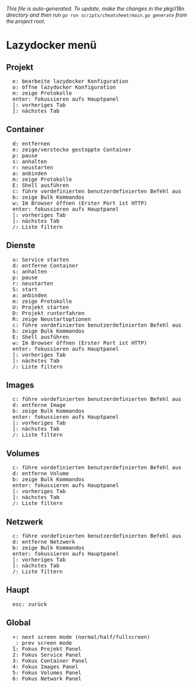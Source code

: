 _This file is auto-generated. To update, make the changes in the pkg/i18n directory and then run `go run scripts/cheatsheet/main.go generate` from the project root._

# Lazydocker menü

## Projekt

<pre>
  <kbd>e</kbd>: bearbeite lazydocker Konfiguration
  <kbd>o</kbd>: öffne lazydocker Konfiguration
  <kbd>m</kbd>: zeige Protokolle
  <kbd>enter</kbd>: fokussieren aufs Hauptpanel
  <kbd>[</kbd>: vorheriges Tab
  <kbd>]</kbd>: nächstes Tab
</pre>

## Container

<pre>
  <kbd>d</kbd>: entfernen
  <kbd>e</kbd>: zeige/verstecke gestoppte Container
  <kbd>p</kbd>: pause
  <kbd>s</kbd>: anhalten
  <kbd>r</kbd>: neustarten
  <kbd>a</kbd>: anbinden
  <kbd>m</kbd>: zeige Protokolle
  <kbd>E</kbd>: Shell ausführen
  <kbd>c</kbd>: führe vordefinierten benutzerdefinierten Befehl aus
  <kbd>b</kbd>: zeige Bulk Kommandos
  <kbd>w</kbd>: Im Browser öffnen (Erster Port ist HTTP)
  <kbd>enter</kbd>: fokussieren aufs Hauptpanel
  <kbd>[</kbd>: vorheriges Tab
  <kbd>]</kbd>: nächstes Tab
  <kbd>/</kbd>: Liste filtern
</pre>

## Dienste

<pre>
  <kbd>u</kbd>: Service starten
  <kbd>d</kbd>: entferne Container
  <kbd>s</kbd>: anhalten
  <kbd>p</kbd>: pause
  <kbd>r</kbd>: neustarten
  <kbd>S</kbd>: start
  <kbd>a</kbd>: anbinden
  <kbd>m</kbd>: zeige Protokolle
  <kbd>U</kbd>: Projekt starten
  <kbd>D</kbd>: Projekt runterfahren
  <kbd>R</kbd>: zeige Neustartoptionen
  <kbd>c</kbd>: führe vordefinierten benutzerdefinierten Befehl aus
  <kbd>b</kbd>: zeige Bulk Kommandos
  <kbd>E</kbd>: Shell ausführen
  <kbd>w</kbd>: Im Browser öffnen (Erster Port ist HTTP)
  <kbd>enter</kbd>: fokussieren aufs Hauptpanel
  <kbd>[</kbd>: vorheriges Tab
  <kbd>]</kbd>: nächstes Tab
  <kbd>/</kbd>: Liste filtern
</pre>

## Images

<pre>
  <kbd>c</kbd>: führe vordefinierten benutzerdefinierten Befehl aus
  <kbd>d</kbd>: entferne Image
  <kbd>b</kbd>: zeige Bulk Kommandos
  <kbd>enter</kbd>: fokussieren aufs Hauptpanel
  <kbd>[</kbd>: vorheriges Tab
  <kbd>]</kbd>: nächstes Tab
  <kbd>/</kbd>: Liste filtern
</pre>

## Volumes

<pre>
  <kbd>c</kbd>: führe vordefinierten benutzerdefinierten Befehl aus
  <kbd>d</kbd>: entferne Volume
  <kbd>b</kbd>: zeige Bulk Kommandos
  <kbd>enter</kbd>: fokussieren aufs Hauptpanel
  <kbd>[</kbd>: vorheriges Tab
  <kbd>]</kbd>: nächstes Tab
  <kbd>/</kbd>: Liste filtern
</pre>

## Netzwerk

<pre>
  <kbd>c</kbd>: führe vordefinierten benutzerdefinierten Befehl aus
  <kbd>d</kbd>: entferne Netzwerk
  <kbd>b</kbd>: zeige Bulk Kommandos
  <kbd>enter</kbd>: fokussieren aufs Hauptpanel
  <kbd>[</kbd>: vorheriges Tab
  <kbd>]</kbd>: nächstes Tab
  <kbd>/</kbd>: Liste filtern
</pre>

## Haupt

<pre>
  <kbd>esc</kbd>: zurück
</pre>

## Global

<pre>
  <kbd>+</kbd>: next screen mode (normal/half/fullscreen)
  <kbd>_</kbd>: prev screen mode
  <kbd>1</kbd>: Fokus Projekt Panel
  <kbd>2</kbd>: Fokus Service Panel
  <kbd>3</kbd>: Fokus Container Panel
  <kbd>4</kbd>: Fokus Images Panel
  <kbd>5</kbd>: Fokus Volumes Panel
  <kbd>6</kbd>: Fokus Network Panel
</pre>
